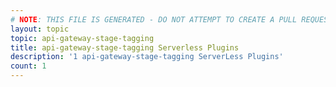 ```yaml
---
# NOTE: THIS FILE IS GENERATED - DO NOT ATTEMPT TO CREATE A PULL REQUEST TO UPDATE THE DATA. 
layout: topic
topic: api-gateway-stage-tagging
title: api-gateway-stage-tagging Serverless Plugins
description: '1 api-gateway-stage-tagging ServerLess Plugins'
count: 1
---
```

